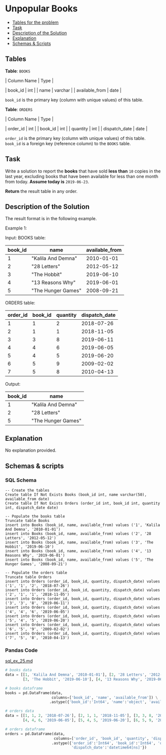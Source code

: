 # Unpopular Books

- [Tables for the problem](#tables)
- [Task](#task)
- [Description of the Solution](#description-of-the-solution)
- [Explanation](#explanation)
- [Schemas & Scripts](#schemas--scripts)

## Tables 

**Table**: `BOOKS`

| Column Name    | Type    |

| book_id        | int     |
| name           | varchar |
| available_from | date    |

`book_id` is the primary key (column with unique values) of this table.

**Table**: `ORDERS`

| Column Name    | Type    |

| order_id       | int     |
| book_id        | int     |
| quantity       | int     |
| dispatch_date  | date    |

`order_id` is the primary key (column with unique values) of this table.
`book_id` is a foreign key (reference column) to the `BOOKS` table.

## Task

Write a solution to report the **books** that have sold **less than** `10` copies in the last year, excluding books that 
have been available for less than one month from today. **Assume today is** `2019-06-23`.

**Return** the result table in any order.

## Description of the Solution ##

The result format is in the following example.

Example 1:

Input: 
BOOKS table:

| book_id | name               | available_from |
|---------|--------------------|----------------|
| 1       | "Kalila And Demna" | 2010-01-01     |
| 2       | "28 Letters"       | 2012-05-12     |
| 3       | "The Hobbit"       | 2019-06-10     |
| 4       | "13 Reasons Why"   | 2019-06-01     |
| 5       | "The Hunger Games" | 2008-09-21     |

ORDERS table:

| order_id | book_id | quantity | dispatch_date |
|----------|---------|----------|---------------|
| 1        | 1       | 2        | 2018-07-26    |
| 2        | 1       | 1        | 2018-11-05    |
| 3        | 3       | 8        | 2019-06-11    |
| 4        | 4       | 6        | 2019-06-05    |
| 5        | 4       | 5        | 2019-06-20    |
| 6        | 5       | 9        | 2009-02-02    |
| 7        | 5       | 8        | 2010-04-13    |

Output: 

| book_id | name               |
|---------|--------------------|
| 1       | "Kalila And Demna" |
| 2       | "28 Letters"       |
| 5       | "The Hunger Games" |

## Explanation ##

No explanation provided.

## Schemas & scripts

### SQL Schema

```genericsql
-- Create the tables
Create table If Not Exists Books (book_id int, name varchar(50), available_from date)
Create table If Not Exists Orders (order_id int, book_id int, quantity int, dispatch_date date)

-- Populate the books table    
Truncate table Books
insert into Books (book_id, name, available_from) values ('1', 'Kalila And Demna', '2010-01-01')
insert into Books (book_id, name, available_from) values ('2', '28 Letters', '2012-05-12')
insert into Books (book_id, name, available_from) values ('3', 'The Hobbit', '2019-06-10')
insert into Books (book_id, name, available_from) values ('4', '13 Reasons Why', '2019-06-01')
insert into Books (book_id, name, available_from) values ('5', 'The Hunger Games', '2008-09-21')
    
-- Populate the orders table
Truncate table Orders
insert into Orders (order_id, book_id, quantity, dispatch_date) values ('1', '1', '2', '2018-07-26')
insert into Orders (order_id, book_id, quantity, dispatch_date) values ('2', '1', '1', '2018-11-05')
insert into Orders (order_id, book_id, quantity, dispatch_date) values ('3', '3', '8', '2019-06-11')
insert into Orders (order_id, book_id, quantity, dispatch_date) values ('4', '4', '6', '2019-06-05')
insert into Orders (order_id, book_id, quantity, dispatch_date) values ('5', '4', '5', '2019-06-20')
insert into Orders (order_id, book_id, quantity, dispatch_date) values ('6', '5', '9', '2009-02-02')
insert into Orders (order_id, book_id, quantity, dispatch_date) values ('7', '5', '8', '2010-04-13')
```

### Pandas Code
[sql_ex_25.md](sql_ex_25.md)
```python
# books data
data = [[1, 'Kalila And Demna', '2010-01-01'], [2, '28 Letters', '2012-05-12'], 
        [3, 'The Hobbit', '2019-06-10'], [4, '13 Reasons Why', '2019-06-01'], [5, 'The Hunger Games', '2008-09-21']]

# books dataframe
books = pd.DataFrame(data, 
                     columns=['book_id', 'name', 'available_from']) \
                    .astype({'book_id':'Int64', 'name':'object', 'available_from':'datetime64[ns]'})

# orders data
data = [[1, 1, 2, '2018-07-26'], [2, 1, 1, '2018-11-05'], [3, 3, 8, '2019-06-11'], 
        [4, 4, 6, '2019-06-05'], [5, 4, 5, '2019-06-20'], [6, 5, 9, '2009-02-02'], [7, 5, 8, '2010-04-13']]

# orders dataframe
orders = pd.DataFrame(data, 
                      columns=['order_id', 'book_id', 'quantity', 'dispatch_date']) \
                     .astype({'order_id':'Int64', 'book_id':'Int64', 'quantity':'Int64', 
                              'dispatch_date':'datetime64[ns]'})
```